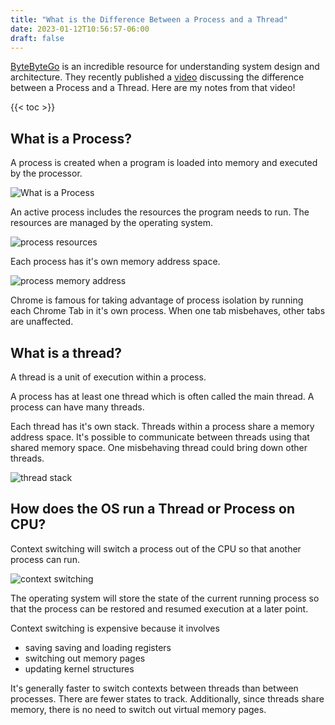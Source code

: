 ```yaml
---
title: "What is the Difference Between a Process and a Thread"
date: 2023-01-12T10:56:57-06:00
draft: false
---
```


[ByteByteGo] is an incredible resource for understanding system design and architecture. They recently published a [video](https://www.youtube.com/watch?v=4rLW7zg21gI) discussing the difference between a Process and a Thread. Here are my notes from that video!

{{< toc >}}

## What is a Process?

A process is created when a program is loaded into memory and executed by the processor.

![What is a Process](/images/process.png)

An active process includes the resources the program needs to run. The resources are managed by the operating system.

![process resources](/images/process_resources.png)

Each process has it's own memory address space.

![process memory address](/images/process_memory_address.png)

Chrome is famous for taking advantage of process isolation by running each Chrome Tab in it's own process. When one tab misbehaves, other tabs are unaffected.

## What is a thread?

A thread is a unit of execution within a process.

A process has at least one thread which is often called the main thread. A process can have many threads.

Each thread has it's own stack. Threads within a process share a memory address space. It's possible to communicate between threads using that shared memory space. One misbehaving thread could bring down other threads.

![thread stack](/images/thread_stack.png)

## How does the OS run a Thread or Process on CPU?

Context switching will switch a process out of the CPU so that another process can run.

![context switching](/images/context_switching.png)

The operating system will store the state of the current running process so that the process can be restored and resumed execution at a later point.

Context switching is expensive because it involves

* saving saving and loading registers
* switching out memory pages
* updating kernel structures

It's generally faster to switch contexts between threads than between processes. There are fewer states to track. Additionally, since threads share memory, there is no need to switch out virtual memory pages.

[ByteByteGo]:https://bytebytego.com/
